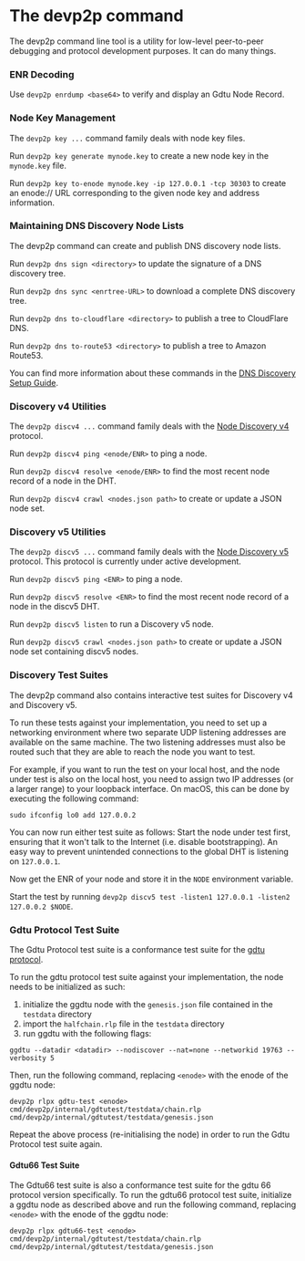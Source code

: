 # The devp2p command

The devp2p command line tool is a utility for low-level peer-to-peer debugging and
protocol development purposes. It can do many things.

### ENR Decoding

Use `devp2p enrdump <base64>` to verify and display an Gdtu Node Record.

### Node Key Management

The `devp2p key ...` command family deals with node key files.

Run `devp2p key generate mynode.key` to create a new node key in the `mynode.key` file.

Run `devp2p key to-enode mynode.key -ip 127.0.0.1 -tcp 30303` to create an enode:// URL
corresponding to the given node key and address information.

### Maintaining DNS Discovery Node Lists

The devp2p command can create and publish DNS discovery node lists.

Run `devp2p dns sign <directory>` to update the signature of a DNS discovery tree.

Run `devp2p dns sync <enrtree-URL>` to download a complete DNS discovery tree.

Run `devp2p dns to-cloudflare <directory>` to publish a tree to CloudFlare DNS.

Run `devp2p dns to-route53 <directory>` to publish a tree to Amazon Route53.

You can find more information about these commands in the [DNS Discovery Setup Guide][dns-tutorial].

### Discovery v4 Utilities

The `devp2p discv4 ...` command family deals with the [Node Discovery v4][discv4]
protocol.

Run `devp2p discv4 ping <enode/ENR>` to ping a node.

Run `devp2p discv4 resolve <enode/ENR>` to find the most recent node record of a node in
the DHT.

Run `devp2p discv4 crawl <nodes.json path>` to create or update a JSON node set.

### Discovery v5 Utilities

The `devp2p discv5 ...` command family deals with the [Node Discovery v5][discv5]
protocol. This protocol is currently under active development.

Run `devp2p discv5 ping <ENR>` to ping a node.

Run `devp2p discv5 resolve <ENR>` to find the most recent node record of a node in
the discv5 DHT.

Run `devp2p discv5 listen` to run a Discovery v5 node.

Run `devp2p discv5 crawl <nodes.json path>` to create or update a JSON node set containing
discv5 nodes.

### Discovery Test Suites

The devp2p command also contains interactive test suites for Discovery v4 and Discovery
v5.

To run these tests against your implementation, you need to set up a networking
environment where two separate UDP listening addresses are available on the same machine.
The two listening addresses must also be routed such that they are able to reach the node
you want to test.

For example, if you want to run the test on your local host, and the node under test is
also on the local host, you need to assign two IP addresses (or a larger range) to your
loopback interface. On macOS, this can be done by executing the following command:

    sudo ifconfig lo0 add 127.0.0.2

You can now run either test suite as follows: Start the node under test first, ensuring
that it won't talk to the Internet (i.e. disable bootstrapping). An easy way to prevent
unintended connections to the global DHT is listening on `127.0.0.1`.

Now get the ENR of your node and store it in the `NODE` environment variable.

Start the test by running `devp2p discv5 test -listen1 127.0.0.1 -listen2 127.0.0.2 $NODE`.

### Gdtu Protocol Test Suite

The Gdtu Protocol test suite is a conformance test suite for the [gdtu protocol][gdtu].

To run the gdtu protocol test suite against your implementation, the node needs to be initialized as such:

1. initialize the ggdtu node with the `genesis.json` file contained in the `testdata` directory
2. import the `halfchain.rlp` file in the `testdata` directory
3. run ggdtu with the following flags:
```
ggdtu --datadir <datadir> --nodiscover --nat=none --networkid 19763 --verbosity 5
```

Then, run the following command, replacing `<enode>` with the enode of the ggdtu node: 
 ```
 devp2p rlpx gdtu-test <enode> cmd/devp2p/internal/gdtutest/testdata/chain.rlp cmd/devp2p/internal/gdtutest/testdata/genesis.json
```

Repeat the above process (re-initialising the node) in order to run the Gdtu Protocol test suite again.

#### Gdtu66 Test Suite

The Gdtu66 test suite is also a conformance test suite for the gdtu 66 protocol version specifically. 
To run the gdtu66 protocol test suite, initialize a ggdtu node as described above and run the following command,
replacing `<enode>` with the enode of the ggdtu node:

 ```
 devp2p rlpx gdtu66-test <enode> cmd/devp2p/internal/gdtutest/testdata/chain.rlp cmd/devp2p/internal/gdtutest/testdata/genesis.json
```

[gdtu]: https://github.com/c88032111/devp2p/blob/master/caps/gdtu.md
[dns-tutorial]: https://ggdtu.gdtu2020.com/docs/developers/dns-discovery-setup
[discv4]: https://github.com/c88032111/devp2p/tree/master/discv4.md
[discv5]: https://github.com/c88032111/devp2p/tree/master/discv5/discv5.md
